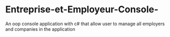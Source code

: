 # Entreprise-et-Employeur-Console-
An oop console application with c# that allow user to manage all employers and companies in the application
